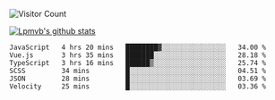 ![Visitor Count](https://profile-counter.glitch.me/Lpmvb/count.svg)

[![Lpmvb's github stats](https://github-readme-stats.vercel.app/api?username=lpmvb&show_icons=true&title_color=fff&icon_color=79ff97&text_color=9f9f9f&bg_color=151515)](https://github.com/anuraghazra/github-readme-stats)

<!--
Here are some ideas to get you started:

- 🔭 I’m currently working on ...
- 🌱 I’m currently learning ...
- 👯 I’m looking to collaborate on ...
- 🤔 I’m looking for help with ...
- 💬 Ask me about ...
- 📫 How to reach me: ...
- 😄 Pronouns: ...
- ⚡ Fun fact: ...
-->

<!--START_SECTION:waka-->

```text
JavaScript   4 hrs 20 mins   ████████▓░░░░░░░░░░░░░░░░   34.00 %
Vue.js       3 hrs 35 mins   ███████░░░░░░░░░░░░░░░░░░   28.18 %
TypeScript   3 hrs 16 mins   ██████▒░░░░░░░░░░░░░░░░░░   25.74 %
SCSS         34 mins         █░░░░░░░░░░░░░░░░░░░░░░░░   04.51 %
JSON         28 mins         █░░░░░░░░░░░░░░░░░░░░░░░░   03.69 %
Velocity     25 mins         █░░░░░░░░░░░░░░░░░░░░░░░░   03.36 %
```

<!--END_SECTION:waka-->
